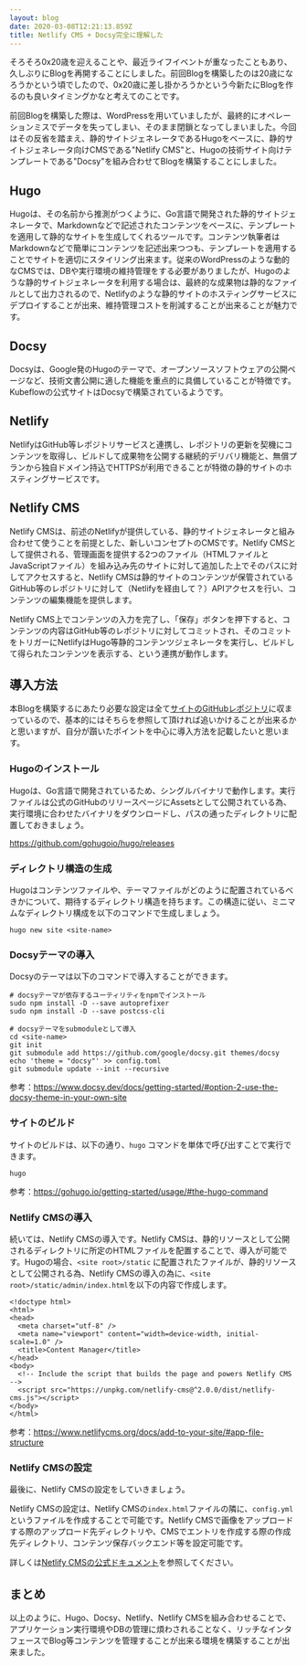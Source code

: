 ```yaml
---
layout: blog
date: 2020-03-08T12:21:13.859Z
title: Netlify CMS + Docsy完全に理解した
---
```

そろそろ0x20歳を迎えることや、最近ライフイベントが重なったこともあり、久しぶりにBlogを再開することにしました。前回Blogを構築したのは20歳になろうかという頃でしたので、0x20歳に差し掛かろうかという今新たにBlogを作るのも良いタイミングかなと考えてのことです。

前回Blogを構築した際は、WordPressを用いていましたが、最終的にオペレーションミスでデータを失ってしまい、そのまま閉鎖となってしまいました。今回はその反省を踏まえ、静的サイトジェネレータであるHugoをベースに、静的サイトジェネレータ向けCMSである"Netlify CMS"と、Hugoの技術サイト向けテンプレートである"Docsy"を組み合わせてBlogを構築することにしました。

## Hugo

Hugoは、その名前から推測がつくように、Go言語で開発された静的サイトジェネレータで、Markdownなどで記述されたコンテンツをベースに、テンプレートを適用して静的なサイトを生成してくれるツールです。コンテンツ執筆者はMarkdownなどで簡単にコンテンツを記述出来つつも、テンプレートを適用することでサイトを適切にスタイリング出来ます。従来のWordPressのような動的なCMSでは、DBや実行環境の維持管理をする必要がありましたが、Hugoのような静的サイトジェネレータを利用する場合は、最終的な成果物は静的なファイルとして出力されるので、Netlifyのような静的サイトのホスティングサービスにデプロイすることが出来、維持管理コストを削減することが出来ることが魅力です。

## Docsy

Docsyは、Google発のHugoのテーマで、オープンソースソフトウェアの公開ページなど、技術文書公開に適した機能を重点的に具備していることが特徴です。Kubeflowの公式サイトはDocsyで構築されているようです。

## Netlify

NetlifyはGitHub等レポジトリサービスと連携し、レポジトリの更新を契機にコンテンツを取得し、ビルドして成果物を公開する継続的デリバリ機能と、無償プランから独自ドメイン持込でHTTPSが利用できることが特徴の静的サイトのホスティングサービスです。

## Netlify CMS

Netlify CMSは、前述のNetlifyが提供している、静的サイトジェネレータと組み合わせて使うことを前提とした、新しいコンセプトのCMSです。Netlify CMSとして提供される、管理画面を提供する2つのファイル（HTMLファイルとJavaScriptファイル）を組み込み先のサイトに対して追加した上でそのパスに対してアクセスすると、Netlify CMSは静的サイトのコンテンツが保管されているGitHub等のレポジトリに対して（Netlifyを経由して？）APIアクセスを行い、コンテンツの編集機能を提供します。

Netlify CMS上でコンテンツの入力を完了し、「保存」ボタンを押下すると、コンテンツの内容はGitHub等のレポジトリに対してコミットされ、そのコミットをトリガーにNetlifyはHugo等静的コンテンツジェネレータを実行し、ビルドして得られたコンテンツを表示する、という連携が動作します。

## 導入方法

本Blogを構築するにあたり必要な設定は全て[サイトのGitHubレポジトリ](https://github.com/sharplab/sharplab.net)に収まっているので、基本的にはそちらを参照して頂ければ追いかけることが出来るかと思いますが、自分が躓いたポイントを中心に導入方法を記載したいと思います。

### Hugoのインストール

Hugoは、Go言語で開発されているため、シングルバイナリで動作します。実行ファイルは公式のGitHubのリリースページにAssetsとして公開されている為、実行環境に合わせたバイナリをダウンロードし、パスの通ったディレクトリに配置しておきましょう。

<https://github.com/gohugoio/hugo/releases>

### ディレクトリ構造の生成

Hugoはコンテンツファイルや、テーマファイルがどのように配置されているべきかについて、期待するディレクトリ構造を持ちます。この構造に従い、ミニマムなディレクトリ構成を以下のコマンドで生成しましょう。

```shell
hugo new site <site-name>
```

### Docsyテーマの導入

Docsyのテーマは以下のコマンドで導入することができます。

```
# docsyテーマが依存するユーティリティをnpmでインストール
sudo npm install -D --save autoprefixer
sudo npm install -D --save postcss-cli

# docsyテーマをsubmoduleとして導入
cd <site-name>
git init
git submodule add https://github.com/google/docsy.git themes/docsy
echo 'theme = "docsy"' >> config.toml
git submodule update --init --recursive
```

参考：<https://www.docsy.dev/docs/getting-started/#option-2-use-the-docsy-theme-in-your-own-site>

### サイトのビルド

サイトのビルドは、以下の通り、`hugo` コマンドを単体で呼び出すことで実行できます。

```
hugo
```

参考：<https://gohugo.io/getting-started/usage/#the-hugo-command>

### Netlify CMSの導入

続いては、Netlify CMSの導入です。Netlify CMSは、静的リソースとして公開されるディレクトリに所定のHTMLファイルを配置することで、導入が可能です。Hugoの場合、`<site root>/static` に配置されたファイルが、静的リソースとして公開される為、Netlify CMSの導入の為に、`<site root>/static/admin/index.html`を以下の内容で作成します。

```
<!doctype html>
<html>
<head>
  <meta charset="utf-8" />
  <meta name="viewport" content="width=device-width, initial-scale=1.0" />
  <title>Content Manager</title>
</head>
<body>
  <!-- Include the script that builds the page and powers Netlify CMS -->
  <script src="https://unpkg.com/netlify-cms@^2.0.0/dist/netlify-cms.js"></script>
</body>
</html>
```

参考：<https://www.netlifycms.org/docs/add-to-your-site/#app-file-structure>

### Netlify CMSの設定

最後に、Netlify CMSの設定をしていきましょう。

Netlify CMSの設定は、Netlify CMSの`index.html`ファイルの隣に、`config.yml`というファイルを作成することで可能です。Netlify CMSで画像をアップロードする際のアップロード先ディレクトリや、CMSでエントリを作成する際の作成先ディレクトリ、コンテンツ保存バックエンド等を設定可能です。

詳しくは[Netlify CMSの公式ドキュメント](https://www.netlifycms.org/docs/add-to-your-site/#configuration)を参照してください。

## まとめ

以上のように、Hugo、Docsy、Netlify、Netlify CMSを組み合わせることで、アプリケーション実行環境やDBの管理に煩わされることなく、リッチなインタフェースでBlog等コンテンツを管理することが出来る環境を構築することが出来ました。